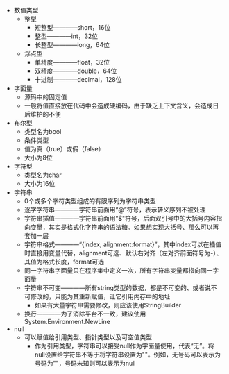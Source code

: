 - 数值类型
  - 整型
    - 短整型————short，16位
    - 整型————int，32位
    - 长整型————long，64位
  - 浮点型
    - 单精度————float，32位
    - 双精度————double，64位
    - 十进制————decimal，128位
- 字面量
  - 源码中的固定值
  - 一般将值直接放在代码中会造成硬编码，由于缺乏上下文含义，会造成日后维护的不便
- 布尔型
  - 类型名为bool
  - 条件类型
  - 值为真（true）或假（false）
  - 大小为8位
- 字符型
  - 类型名为char
  - 大小为16位
- 字符串
  - 0个或多个字符类型组成的有限序列为字符串类型
  - 逐字字符串————字符串前面用“@”符号，表示转义序列不被处理
  - 字符串插值————字符串前面用“$"符号，后面双引号中的大括号内容指向变量，其实是格式化字符串的语法糖。如果想实现大括号、那么可以再套加一层
  - 字符串格式————“{index, alignment:format}”，其中index可以在插值时直接用变量代替，alignment可选、默认右对齐（左对齐前面符号为-）、其值为格式长度，format可选
  - 同一字符串字面量只在程序集中定义一次，所有字符串变量都指向同一字面量
  - 字符串不可变————所有string类型的数据，都是不可变的、或者说不可修改的，只能为其重新赋值，让它引用内存中的地址
    - 如果有大量字符串需要修改，则应该使用StringBuilder
  - 换行————为了消除平台不一致，建议使用System.Environment.NewLine
- null
  - 可以赋值给引用类型、指针类型以及可空值类型
    -  作为引用类型，字符串可以接受null作为字面量使用，代表“无”。将null设置给字符串不等于将字符串设置为""。例如，无号码可以表示为号码为""，号码未知则可以表示为null

